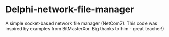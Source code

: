 # Delphi-network-file-manager
A simple socket-based network file manager (NetCom7). This code was inspired by examples from BitMasterXor. Big thanks to him - great teacher!)
